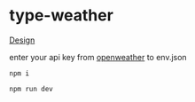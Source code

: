 # type-weather
[Design](https://www.figma.com/community/file/1270841135856047223)

enter your api key from [openweather](https://home.openweathermap.org/api_keys) to env.json

``npm i``

``npm run dev``

